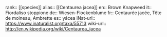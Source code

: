 

rank:: [[species]]
alias:: [[Centaurea jacea]]
en:: Brown Knapweed
it:: Fiordaliso stoppione
de:: Wiesen-Flockenblume
fr:: Centaurée jacée, Tête de moineau, Ambrette
es:: yácea
iNat-url:: https://www.inaturalist.org/taxa/55713
wiki-url:: http://en.wikipedia.org/wiki/Centaurea_jacea